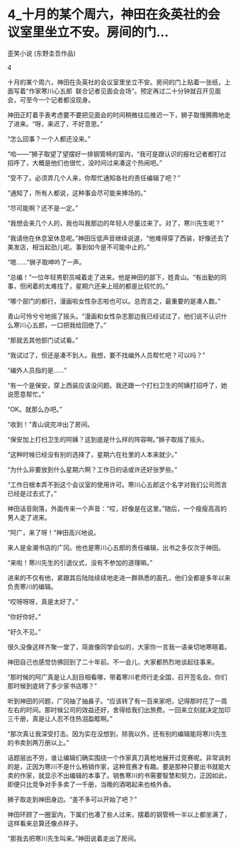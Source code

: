 # 4_十月的某个周六，神田在灸英社的会议室里坐立不安。房间的门...

歪笑小说 (东野圭吾作品)

4

十月的某个周六，神田在灸英社的会议室里坐立不安。房间的门上贴着一张纸，上面写着“作家寒川心五郎  联合记者见面会会场”。预定再过二十分钟就召开见面会，可至今一个记者都没现身。

神田正盯着手表考虑要不要把见面会的时间稍微往后推迟一下，狮子取慢腾腾地走了进来。“呀，来迟了，不好意思。”

“怎么回事？一个人都还没来。”

“哈——”狮子取望了望摆好一排钢管椅的室内，“我可是跟认识的报社记者都打过招呼了，大概是他们也很忙，没时间过来凑这个热闹吧。”

“受不了。必须弄几个人来，你帮忙通知各社的责任编辑了吧？”

“通知了，所有人都说，这种事会尽可能来捧场的。”

“尽可能啊？还不是一定。”

“我想会来几个人的，我也叫我那边的年轻人尽量过来了。对了，寒川先生呢？”

“我请他在休息室休息呢。”神田压低声音继续说道，“他难得穿了西装，好像还去了美发店，相当起劲儿呢。事到如今是不可能中止的。”

“嗯……”狮子取呻吟了一声。

“总编！”一位年轻男职员喊着走了进来。他是神田的部下，姓青山。“有出勤的同事，但闲着的太难找了，星期六还来上班的都是比较忙的。”

“哪个部门的都行，漫画啦女性杂志啦也可以。总而言之，最重要的是凑人数。”

青山可怜兮兮地摇了摇头。“漫画和女性杂志那边我已经试过了，他们说不认识什么寒川心五郎，一口把我给回绝了。”

“那就去其他部门试试看。”

“我试过了，但还是凑不到人。我想，要不找编外人员帮忙吧？可以吗？”

“编外人员指的是……”

“有一个是保安，穿上西装应该没问题。我还跟一个打扫卫生的阿姨打招呼了，她说愿意帮忙。”

“OK。就那么办吧。”

“收到！”青山说完冲出了房间。

“保安加上打扫卫生的阿姨？这到底是什么样的阵容啊。”狮子取摇了摇头。

“这种时候已经没有别的选择了，星期六在社里的人本来就少。”

“为什么非要放到什么星期六啊？工作日的话或许还好张罗些。”

“工作日根本弄不到这个会议室的使用许可。寒川心五郎这个名字对我们公司而言已经是过去式了。”

神田话音刚落，外面传来一个声音：“哎，好像是在这里。”随后，一个瘦瘦高高的男人走了进来。

“阿广，来了呀！”神田高兴地说。

来人是金潮书店的广冈。他也是寒川心五郎的责任编辑，出书之多仅次于神田。

“来啦！寒川先生的引退仪式，没有不参加的道理嘛。”

进来的不仅有他，紧跟其后陆陆续续地走进一群熟悉的面孔，他们全都是多年以来负责寒川的编辑。

“哎呀呀呀，真是太好了。”

“你好你好。”

“好久不见。”

很久没像这样齐聚一堂了，简直像同学会似的，大家你一言我一语亲切地寒暄着。

神田自己也感觉仿佛回到了二十年前。不一会儿，大家都热烈地谈起往事来。

“那时候的阿广真是让人刮目相看哪，带着寒川老师行走全国，召开签名会。你们那时候到底转了多少家书店哪？”

听到神田的问题，广冈抽了抽鼻子。“应该转了有一百来家吧，记得那时花了一周左右的时间。那时候公司的效益还好，舍得给我们出旅费。一回来立刻就决定加印三千册，真是让人忍不住热泪盈眶啊。”

“那次真让我深受打击。因为实在没想到，除我以外，还有别的编辑能将寒川先生的书卖到两万册以上。”

话题层出不穷，谁让编辑们确实围绕一个作家真刀真枪地展开过竞赛呢。非常讽刺的是，正因为寒川不是什么畅销作家，这种竞赛才有趣。要是那种只要出书就能大卖的作家，就显示不出编辑的本事了。销售寒川的书需要智慧和努力，正因如此，即便只比竞争对手多卖了一千册，当晚的酒喝起来也格外香。

狮子取走到神田身边。“差不多可以开始了吧？”

神田环顾了一圈室内，下属们也凑了些人过来，摆着的钢管椅一半以上都坐满了，这样看来总算还像点样子。

“那我去把寒川先生叫来。”神田说着走出了房间。